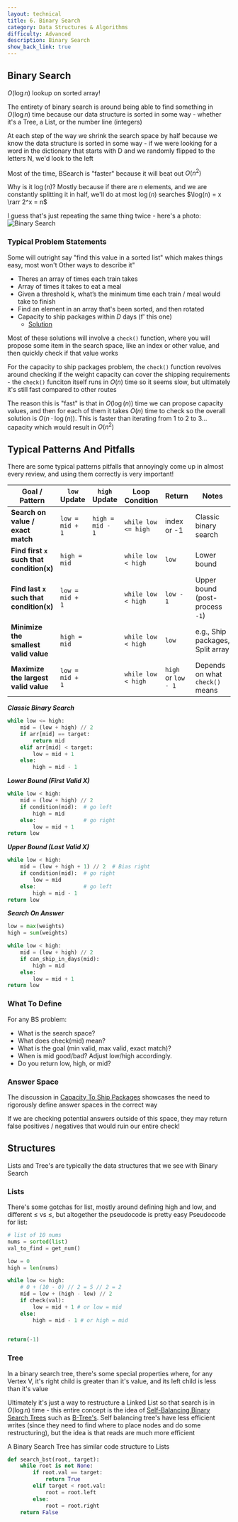 ```yaml
---
layout: technical
title: 6. Binary Search
category: Data Structures & Algorithms
difficulty: Advanced
description: Binary Search
show_back_link: true
---
```


## Binary Search

$O(\log n)$ lookup on sorted array!

The entirety of binary search is around being able to find something in $O(\log n)$ time because our data structure is sorted in some way - whether it's a Tree, a List, or the number line (integers)

At each step of the way we shrink the search space by half because we know the data structure is sorted in some way - if we were looking for a word in the dictionary that starts with D and we randomly flipped to the letters N, we'd look to the left

Most of the time, BSearch is "faster" because it will beat out $O(n^2)$

Why is it $\log(n)$? Mostly because if there are $n$ elements, and we are constantly splitting it in half, we'll do at most $\log(n)$ searches
$\log(n) = x \rarr 2^x = n$ 

I guess that's just repeating the same thing twice - here's a photo:
![Binary Search](/img/bsearch.png)

### Typical Problem Statements
Some will outright say "find this value in a sorted list" which makes things easy, most won't
Other ways to describe it"
- Theres an array of times each train takes
- Array of times it takes to eat a meal
- Given a threshold k, what’s the minimum time each train / meal would take to finish
- Find an element in an array that's been sorted, and then rotated
- Capacity to ship packages within $D$ days (f' this one)
    - [Solution](/docs/leetcode/python/capacityToShipPackagesWithinDDays.md)

Most of these solutions will involve a `check()` function, where you will propose some item in the search space, like an index or other value, and then quickly check if that value works

For the capacity to ship packages problem, the `check()` function revolves around checking if the weight capacity can cover the shipping requirements - the `check()` funciton itself runs in $O(n)$ time so it seems slow, but ultimately it's still fast compared to other routes

The reason this is "fast" is that in $O(\log(n))$ time we can propose capacity values, and then for each of them it takes $O(n)$ time to check so the overall solution is $O(n \cdot \log(n))$. This is faster than iterating from 1 to 2 to 3... capacity which would result in $O(n^2)$

## Typical Patterns And Pitfalls
There are some typical patterns pitfalls that annoyingly come up in almost every review, and using them correctly is very important!

| Goal / Pattern                              | `low` Update    | `high` Update    | Loop Condition      | Return              | Notes                            |
| ------------------------------------------- | --------------- | ---------------- | ------------------- | ------------------- | -------------------------------- |
| **Search on value / exact match**           | `low = mid + 1` | `high = mid - 1` | `while low <= high` | index or -1         | Classic binary search            |
| **Find first `x` such that condition(x)** | `high = mid`    |                  | `while low < high`  | `low`               | Lower bound                      |
| **Find last `x` such that condition(x)**  | `low = mid + 1` |                  | `while low < high`  | `low - 1`           | Upper bound (post-process `-1`)  |
| **Minimize the smallest valid value**       | `high = mid`    |                  | `while low < high`  | `low`               | e.g., Ship packages, Split array |
| **Maximize the largest valid value**        | `low = mid + 1` |                  | `while low < high`  | `high` or `low - 1` | Depends on what `check()` means  |


***Classic Binary Search***
```python
while low <= high:
    mid = (low + high) // 2
    if arr[mid] == target:
        return mid
    elif arr[mid] < target:
        low = mid + 1
    else:
        high = mid - 1
```

***Lower Bound (First Valid X)***
```python
while low < high:
    mid = (low + high) // 2
    if condition(mid):  # go left
        high = mid
    else:               # go right
        low = mid + 1
return low
```

***Upper Bound (Last Valid X)***
```python
while low < high:
    mid = (low + high + 1) // 2  # Bias right
    if condition(mid):  # go right
        low = mid
    else:               # go left
        high = mid - 1
return low
```

***Search On Answer***
```python
low = max(weights)
high = sum(weights)

while low < high:
    mid = (low + high) // 2
    if can_ship_in_days(mid):
        high = mid
    else:
        low = mid + 1
return low
```


### What To Define
For any BS problem:
- What is the search space?
- What does check(mid) mean?
- What is the goal (min valid, max valid, exact match)?
- When is mid good/bad? Adjust low/high accordingly.
- Do you return low, high, or mid?

### Answer Space
The discussion in [Capacity To Ship Packages](/docs/leetcode/python/capacityToShipPackagesWithinDDays.md) showcases the need to rigorously define answer spaces in the correct way

If we are checking potential answers outside of this space, they may return false positives / negatives that would ruin our entire check!

## Structures
Lists and Tree's are typically the data structures that we see with Binary Search

### Lists
There's some gotchas for list, mostly around defining high and low, and different $\le$ vs $\leq$, but altogether the pseudocode is pretty easy
Pseudocode for list:
```python
# list of 10 nums
nums = sorted(list)
val_to_find = get_num()

low = 0
high = len(nums)

while low <= high:
    # 0 + (10 - 0) // 2 = 5 // 2 = 2
    mid = low + (high - low) // 2
    if check(val):
        low = mid + 1 # or low = mid
    else:
        high = mid - 1 # or high = mid
        

return(-1)
```

### Tree
In a binary search tree, there's some special properties where, for any Vertex V, it's right child is greater than it's value, and its left child is less than it's value

Ultimately it's just a way to restructure a Linked List so that search is in $O(\log n)$ time - this entire concept is the idea of [Self-Balancing Binary Search Trees](/docs/dsa/6.%20binary%20search/SELF_BALANCING.md) such as [B-Tree's](/docs/architecture_components/databases%20&%20storage/Disk%20Based/BTREE.md). Self balancing tree's have less efficient writes (since they need to find where to place nodes and do some restructuring), but the idea is that reads are much more efficient

A Binary Search Tree has similar code structure to Lists

```python
def search_bst(root, target):
    while root is not None:
        if root.val == target:
            return True
        elif target < root.val:
            root = root.left
        else:
            root = root.right
    return False
```
